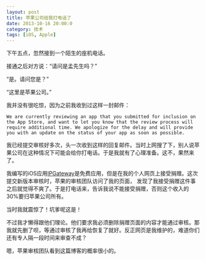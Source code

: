 ```yaml
---
layout: post
title: 苹果公司给我打电话了
date: 2013-10-16 20:00:0
category: 技术
tags: [iOS, Apple]
---
```


下午五点，忽然接到一个陌生的座机电话。

接通之后对方说：“请问是孟先生吗？”

“是。请问您是？”

“这里是苹果公司。”

<!--more-->
我并没有很吃惊，因为之前我收到过这样一封邮件：

    We are currently reviewing an app that you submitted for inclusion on the App Store, and want to let you know that the review process will require additional time. We apologize for the delay and will provide you with an update on the status of your app as soon as possible.

我已经提交审核好多次，头一次收到这样的回复邮件。当时上网搜了下，别人说苹果公司在这种情况下可能会给你打电话。于是我就有了心理准备。这不，果然来了。

我编写的iOS应用[IPGateway](http://www.shengbin.me/apps/ipgateway)是免费应用，但是在我的个人网页上接受捐赠。这次提交新版本审核时，苹果的审核团队访问了我的页面，
发现了我接受捐赠这件事之后就觉得不爽了。于是打电话来，告诉我说不能接受捐赠，否则这个收入的30%要归苹果公司所有。

当时我就震惊了！坑爹呢这是！

不过我才懒得跟他们理论。他们要求我必须删除捐赠页面的内容才能通过审核。那我就先删了呗，等通过审核了我再给恢复了就好。反正网页是我维护的，难道你们还有专人隔一段时间来审查不成？

嗯，苹果审核团队看到这篇博客的概率很小的。
